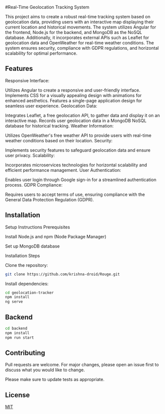 #Real-Time Geolocation Tracking System

This project aims to create a robust real-time tracking system based on geolocation data, providing users with an interactive map displaying their current location and historical movements. The system utilizes Angular for the frontend, Node.js for the backend, and MongoDB as the NoSQL database. Additionally, it incorporates external APIs such as Leaflet for geolocation data and OpenWeather for real-time weather conditions. The system ensures security, compliance with GDPR regulations, and horizontal scalability for optimal performance.

## Features
Responsive Interface:

Utilizes Angular to create a responsive and user-friendly interface.
Implements CSS for a visually appealing design with animations for enhanced aesthetics.
Features a single-page application design for seamless user experience.
Geolocation Data:

Integrates Leaflet, a free geolocation API, to gather data and display it on an interactive map.
Records user geolocation data in a MongoDB NoSQL database for historical tracking.
Weather Information:

Utilizes OpenWeather's free weather API to provide users with real-time weather conditions based on their location.
Security:

Implements security features to safeguard geolocation data and ensure user privacy.
Scalability:

Incorporates microservices technologies for horizontal scalability and efficient performance management.
User Authentication:

Enables user login through Google sign-in for a streamlined authentication process.
GDPR Compliance:

Requires users to accept terms of use, ensuring compliance with the General Data Protection Regulation (GDPR).
## Installation

Setup Instructions
Prerequisites

Install Node.js and npm (Node Package Manager)

Set up MongoDB database

Installation Steps

Clone the repository:

```bash
git clone https://github.com/krishna-droid/Rouge.git

```
Install dependencies:
```bash
cd geolocation-tracker
npm install
ng serve
```
## Backend 
```bash
cd backend
npm install
npm run start 
```
## Contributing

Pull requests are welcome. For major changes, please open an issue first
to discuss what you would like to change.

Please make sure to update tests as appropriate.

## License

[MIT](https://choosealicense.com/licenses/mit/)
